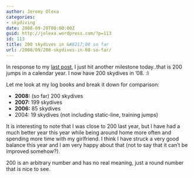 ```yaml
---
author: Jeremy Olexa
categories:
- skydiving
date: 2008-09-28T00:00:00Z
guid: http://jolexa.wordpress.com/?p=113
id: 113
title: 200 skydives in &#8217;08 so far
url: /2008/09/200-skydives-in-08-so-far/
---
```


In response to my [last post][1], I just hit another milestone today..that is 200 jumps in a calendar year. I now have 200 skydives in &#8217;08. <img src="http://blog.jolexa.net/wp-includes/images/smilies/simple-smile.png" alt=":)" class="wp-smiley" style="height: 1em; max-height: 1em;" />

Let me look at my log books and break it down for comparison:

  * **2008:** (so far) 200 skydives
  * **2007:** 199 skydives
  * **2006:** 85 skydives
  * 2004: 19 skydives (not including static-line, training jumps)

It is interesting to note that I was close to 200 last year, but I have had a much better year this year while being around home more often and spending more time with my girlfriend. I think I have struck a very good balance this year and I am very happy about that (not to say that it can&#8217;t be improved somehow?).

200 is an arbitrary number and has no real meaning, just a round number that is nice to see.

 [1]: http://jolexa.wordpress.com/2008/09/22/500-skydives/
